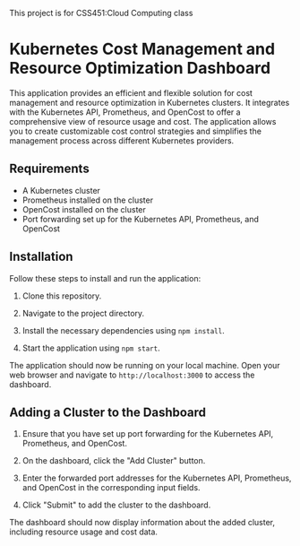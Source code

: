 This project is for CSS451:Cloud Computing class
# Kubernetes Cost Management and Resource Optimization Dashboard

This application provides an efficient and flexible solution for cost management and resource optimization in Kubernetes clusters. It integrates with the Kubernetes API, Prometheus, and OpenCost to offer a comprehensive view of resource usage and cost. The application allows you to create customizable cost control strategies and simplifies the management process across different Kubernetes providers.

## Requirements

- A Kubernetes cluster
- Prometheus installed on the cluster
- OpenCost installed on the cluster
- Port forwarding set up for the Kubernetes API, Prometheus, and OpenCost

## Installation

Follow these steps to install and run the application:

1. Clone this repository.

2. Navigate to the project directory.

3. Install the necessary dependencies using `npm install`.

4. Start the application using `npm start`.

The application should now be running on your local machine. Open your web browser and navigate to `http://localhost:3000` to access the dashboard.

## Adding a Cluster to the Dashboard

1. Ensure that you have set up port forwarding for the Kubernetes API, Prometheus, and OpenCost.

2. On the dashboard, click the "Add Cluster" button.

3. Enter the forwarded port addresses for the Kubernetes API, Prometheus, and OpenCost in the corresponding input fields.

4. Click "Submit" to add the cluster to the dashboard.

The dashboard should now display information about the added cluster, including resource usage and cost data.

